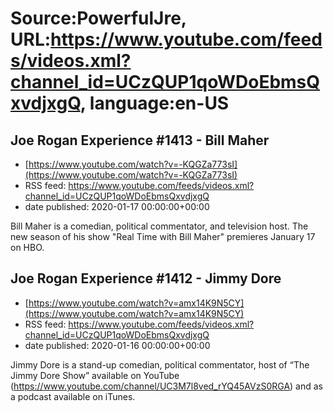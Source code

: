 # Source:PowerfulJre, URL:https://www.youtube.com/feeds/videos.xml?channel_id=UCzQUP1qoWDoEbmsQxvdjxgQ, language:en-US

## Joe Rogan Experience #1413 - Bill Maher
 - [https://www.youtube.com/watch?v=-KQGZa773sI](https://www.youtube.com/watch?v=-KQGZa773sI)
 - RSS feed: https://www.youtube.com/feeds/videos.xml?channel_id=UCzQUP1qoWDoEbmsQxvdjxgQ
 - date published: 2020-01-17 00:00:00+00:00

Bill Maher is a comedian, political commentator, and television host. The new season of his show "Real Time with Bill Maher" premieres January 17 on HBO.

## Joe Rogan Experience #1412 - Jimmy Dore
 - [https://www.youtube.com/watch?v=amx14K9N5CY](https://www.youtube.com/watch?v=amx14K9N5CY)
 - RSS feed: https://www.youtube.com/feeds/videos.xml?channel_id=UCzQUP1qoWDoEbmsQxvdjxgQ
 - date published: 2020-01-16 00:00:00+00:00

Jimmy Dore is a stand-up comedian, political commentator, host of “The Jimmy Dore Show” available on YouTube (https://www.youtube.com/channel/UC3M7l8ved_rYQ45AVzS0RGA) and as a podcast available on iTunes.


